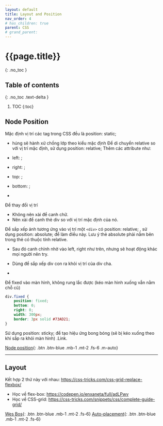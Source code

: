 ```yaml
---
layout: default
title: Layout and Position
nav_order: 4
# has_children: true
parent: CSS
# grand_parent:
---
```


<!-- markdownlint-disable MD022 MD025-->
# {{page.title}}
{: .no_toc }

## Table of contents
{: .no_toc .text-delta }

1. TOC
{:toc}
<!-- markdownlint-enable MD022 MD025-->

## Node Position

Mặc định vị trí các tag trong CSS đều là position: static;

- húng sẽ hành xử chồng lớp theo kiểu mặc định
Để di chuyển relative so với vị trí mặc định, sử dụng position: relative;
Thêm các attribute như:
- left: ;
- right: ;
- top: ;
- bottom: ;

-
Để thay đổi vị trí

- Không nên xài để canh chữ.
- Nên xài để canh thẻ div so với vị trí mặc định của nó.

Để sắp xếp ảnh tương ứng vào vị trí một `<div>` có position: relative; , sử dụng position: absolute; để làm điều này. Lưu ý thẻ absolute phải nằm bên trong thẻ có thuộc tính relative.

- Sau đó canh chỉnh nhờ vào left, right như trên, nhưng sẽ hoạt động khác mọi người nên try.
- Dùng để sắp xếp div con ra khỏi vị trí của div cha.

-
Để fixed vào màn hình, không rung lắc được (kéo màn hình xuống vẫn nằm chỗ cũ)

```css
div.fixed {
    position: fixed;
    bottom: 0;
    right: 0;
    width: 300px;
    border: 3px solid #73AD21;
}
```

Sử dụng position: sticky; để tạo hiệu ứng bong bóng (sẽ bị kéo xuống theo khi sắp ra khỏi màn hình)
.Link.

[Node position](https://www.w3schools.com/css/css_positioning.asp){: .btn .btn-blue .mb-1 .mt-2 .fs-6 .m-auto}

---

## Layout

Kết hợp 2 thứ này với nhau: <https://css-tricks.com/css-grid-replace-flexbox/>

- Học về flex-box: <https://codepen.io/enxaneta/full/adLPwv>
- Học về CSS-grid: <https://css-tricks.com/snippets/css/complete-guide-grid/>

[Wes Bos](https://www.youtube.com/watch?v=T-slCsOrLcc&list=PLu8EoSxDXHP5CIFvt9-ze3IngcdAc2xKG){: .btn .btn-blue .mb-1 .mt-2 .fs-6}
[Auto-placement](https://developer.mozilla.org/en-US/docs/Web/CSS/CSS_Grid_Layout/Auto-placement_in_CSS_Grid_Layout){: .btn .btn-blue .mb-1 .mt-2 .fs-6}
